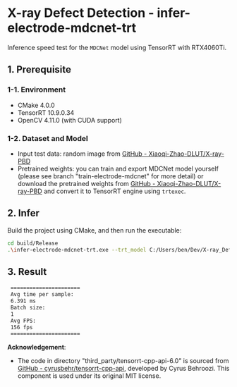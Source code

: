 # X-ray Defect Detection - infer-electrode-mdcnet-trt

Inference speed test for the `MDCNet` model using TensorRT with RTX4060Ti.

## 1. Prerequisite

### 1-1. Environment

- CMake 4.0.0
- TensorRT 10.9.0.34
- OpenCV 4.11.0 (with CUDA support)

### 1-2. Dataset and Model

- Input test data: random image from [GitHub - Xiaoqi-Zhao-DLUT/X-ray-PBD](https://github.com/Xiaoqi-Zhao-DLUT/X-ray-PBD)
- Pretrained weights: you can train and export MDCNet model yourself (please see branch "train-electrode-mdcnet" for more detail) or download the pretrained weights from [GitHub - Xiaoqi-Zhao-DLUT/X-ray-PBD](https://github.com/Xiaoqi-Zhao-DLUT/X-ray-PBD) and convert it to TensorRT engine using `trtexec`.

## 2. Infer

Build the project using CMake, and then run the executable:
```bash
cd build/Release
.\infer-electrode-mdcnet-trt.exe --trt_model C:/Users/ben/Dev/X-ray_Defect_Detection/train-electrode-mdcnet/saved_model/MDCNet_seg.engine
```

## 3. Result

```bash
 ======================
 Avg time per sample:
 6.391 ms
 Batch size:
 1
 Avg FPS:
 156 fps
 ======================
```

**Acknowledgement**:

- The code in directory "third_party/tensorrt-cpp-api-6.0" is sourced from [GitHub - cyrusbehr/tensorrt-cpp-api](https://github.com/cyrusbehr/tensorrt-cpp-api), developed by Cyrus Behroozi. This component is used under its original MIT license.